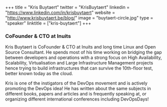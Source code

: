 +++
title = "Kris Buytaert"
twitter = "KrisBuytaert"
linkedin = "https://www.linkedin.com/in/krisbuytaert"
website = "http://www.krisbuytaert.be/blog/"
image = "buytaert-circle.jpg"
type = "speaker"
linktitle = ["kris-buytaert"]
+++

<h3>CoFounder & CTO at Inuits</h3>

<p>Kris Buytaert is CoFounder & CTO at Inuits and long time Linux and Open Source Consultant. He spends most of his time working on bridging the gap between developers and operations with a strong focus on High Availability, Scalability, Virtualisation and Large Infrastructure Management projects hence trying to build infrastructures that can survive the 10th-floor test, better known today as the cloud.</p>

<p>Kris is one of the instigators of the DevOps movement and is actively promoting the DevOps idea! He has written about the same subjects in different books, papers and articles and is frequently speaking at, or organizing different international conferences including DevOpsDays!</p>

